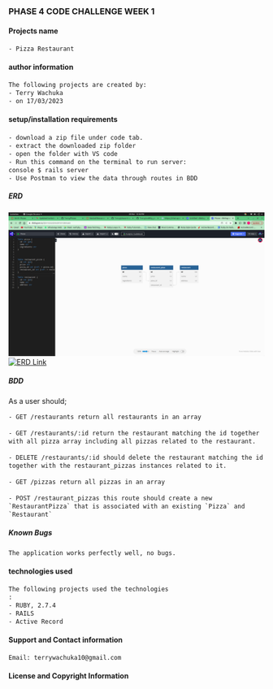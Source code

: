### PHASE 4 CODE CHALLENGE WEEK 1

#### Projects name

    - Pizza Restaurant

#### author information

    The following projects are created by:
    - Terry Wachuka
    - on 17/03/2023

#### setup/installation requirements

    - download a zip file under code tab.
    - extract the downloaded zip folder
    - open the folder with VS code
    - Run this command on the terminal to run server:
    console $ rails server
    - Use Postman to view the data through routes in BDD

##### ERD

![Screenshot](./images/pizzas.png)
[![ERD Link](link)](https://dbdiagram.io/d/6418262d296d97641d893a83)

##### BDD

As a user should;

    - GET /restaurants return all restaurants in an array

    - GET /restaurants/:id return the restaurant matching the id together with all pizza array including all pizzas related to the restaurant.

    - DELETE /restaurants/:id should delete the restaurant matching the id together with the restaurant_pizzas instances related to it.

    - GET /pizzas return all pizzas in an array

    - POST /restaurant_pizzas this route should create a new 
    `RestaurantPizza` that is associated with an existing `Pizza` and `Restaurant`

##### Known Bugs

    The application works perfectly well, no bugs.

#### technologies used

    The following projects used the technologies
    :
    - RUBY, 2.7.4
    - RAILS
    - Active Record

#### Support and Contact information

    Email: terrywachuka10@gmail.com
    

#### License and Copyright Information


